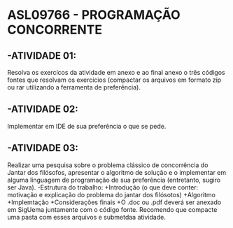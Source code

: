 # ASL09766 - PROGRAMAÇÃO CONCORRENTE
## -ATIVIDADE 01: 
Resolva os exercícos da atividade em anexo e ao final anexo o três códigos fontes que resolvam os exercícios (compactar os arquivos em formato zip ou rar utilizando a ferramenta de preferência).

## -ATIVIDADE 02:
Implementar em IDE de sua preferência o que se pede.

## -ATIVIDADE 03:
Realizar uma pesquisa sobre o problema clássico de concorrência do Jantar dos filósofos, apresentar o algoritmo de solução e o implementar em alguma linguagem de programação de sua preferência (entretanto, sugiro ser Java).
-Estrutura do trabalho:
 +Introdução (o que deve conter: motivação e explicação do problema do jantar dos filósotos)
 +Algoritmo
 +Implemtação
 +Considerações finais
 +O .doc ou .pdf deverá ser anexado em SigUema juntamente com o código fonte. Recomendo que compacte uma pasta com esses arquivos e submetdaa atividade.
